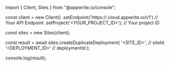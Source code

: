 import { Client, Sites } from "@appwrite.io/console";

const client = new Client()
    .setEndpoint('https://<REGION>.cloud.appwrite.io/v1') // Your API Endpoint
    .setProject('<YOUR_PROJECT_ID>'); // Your project ID

const sites = new Sites(client);

const result = await sites.createDuplicateDeployment(
    '<SITE_ID>', // siteId
    '<DEPLOYMENT_ID>' // deploymentId
);

console.log(result);
